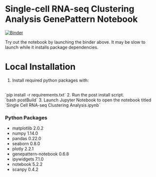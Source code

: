 # Single-cell RNA-seq Clustering Analysis GenePattern Notebook

[![Binder](https://mybinder.org/badge.svg)](https://mybinder.org/v2/gh/ckmah/seurat_python_notebook/master?urlpath=notebooks%2Fnotebooks%2FSingle%20Cell%20RNA-seq%20Clustering%20Analysis.ipynb)

Try out the notebook by launching the binder above. It may be slow to launch while it installs package dependencies.

# Local Installation
1. Install required python packages with:
<br>
`pip install -r requirements.txt`
2. Run the post install script.
<br>
`bash postBuild`
3. Launch Jupyter Notebook to open the notebook titled `Single Cell RNA-seq Clustering Analysis.ipynb`

### Python Packages

- matplotlib 2.0.2
- numpy 1.14.0
- pandas 0.22.0
- seaborn 0.8.0
- plotly 2.2.1
- genepattern-notebook 0.6.8
- ipywidgets 7.1.0
- notebook 5.2.2
- scanpy 0.4.2
